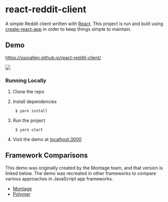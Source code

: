 react-reddit-client
===================

A simple Reddit client written with [React](https://facebook.github.io/react/). This project is run
and built using [create-react-app](https://github.com/facebook/create-react-app) in order to keep
things simple to maintain.

## Demo

https://ssorallen.github.io/react-reddit-client/

![](./react-reddit-client%20Interface.png)

### Running Locally

1. Clone the repo
2. Install dependencies

        $ yarn install
3. Run the project

        $ yarn start
3. Visit the demo at [localhost:3000](http://localhost:3000)

## Framework Comparisons

This demo was originally created by the Montage team, and that version is linked below. The demo was
recreated in other frameworks to compare various approaches in JavaScript app frameworks.

* [Montage](http://docs.montagestudio.com/montagejs/tutorial-reddit-client-with-montagejs.html)
* [Polymer](https://github.com/ssorallen/polymer-reddit-client)

